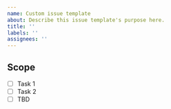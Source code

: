 ```yaml
---
name: Custom issue template
about: Describe this issue template's purpose here.
title: ''
labels: ''
assignees: ''
---
```


## Scope

- [ ] Task 1
- [ ] Task 2
- [ ] TBD
